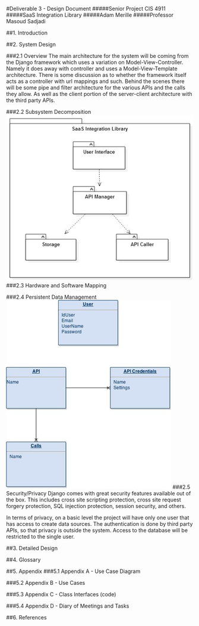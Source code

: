 #Deliverable 3 - Design Document
#####Senior Project CIS 4911
#####SaaS Integration Library
#####Adam Merille
#####Professor Masoud Sadjadi

##1. Introduction

##2. System Design

###2.1 Overview
The main architecture for the system will be coming from the Django framework which uses a variation on Model-View-Controller. Namely it does away with controller and uses a Model-View-Template architecture. There is some discussion as to whether the framework itself acts as a controller with url mappings and such. Behind the scenes there will be some pipe and filter architecture for the various APIs and the calls they allow. As well as the client portion of the server-client architecture with the third party APIs.

###2.2 Subsystem Decomposition
![Subsystem Decomposition](images/SubsystemOverview.jpg?raw=true)
###2.3 Hardware and Software Mapping

###2.4 Persistent Data Management
![Data Management](images/DataManagement.jpg?raw=true)
###2.5 Security/Privacy
Django comes with great security features available out of the box. This includes cross site scripting protection, cross site request forgery protection, SQL injection protection, session security, and others.

In terms of privacy, on a basic level the project will have only one user that has access to create data sources. The authentication is done by third party APIs, so that privacy is outside the system. Access to the database will be restricted to the single user.

##3. Detailed Design

##4. Glossary

##5. Appendix
###5.1 Appendix A - Use Case Diagram

###5.2 Appendix B - Use Cases

###5.3 Appendix C - Class Interfaces (code)

###5.4 Appendix D - Diary of Meetings and Tasks

##6. References
